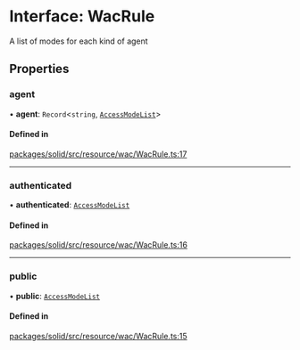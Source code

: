 # Interface: WacRule

A list of modes for each kind of agent

## Properties

### agent

• **agent**: `Record`\<`string`, [`AccessModeList`](AccessModeList.md)\>

#### Defined in

[packages/solid/src/resource/wac/WacRule.ts:17](https://github.com/o-development/ldo/blob/c70613a/packages/solid/src/resource/wac/WacRule.ts#L17)

___

### authenticated

• **authenticated**: [`AccessModeList`](AccessModeList.md)

#### Defined in

[packages/solid/src/resource/wac/WacRule.ts:16](https://github.com/o-development/ldo/blob/c70613a/packages/solid/src/resource/wac/WacRule.ts#L16)

___

### public

• **public**: [`AccessModeList`](AccessModeList.md)

#### Defined in

[packages/solid/src/resource/wac/WacRule.ts:15](https://github.com/o-development/ldo/blob/c70613a/packages/solid/src/resource/wac/WacRule.ts#L15)

